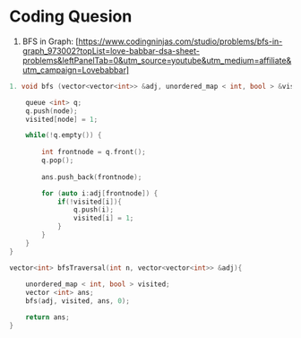# Coding Quesion

1. BFS in Graph: [https://www.codingninjas.com/studio/problems/bfs-in-graph_973002?topList=love-babbar-dsa-sheet-problems&leftPanelTab=0&utm_source=youtube&utm_medium=affiliate&utm_campaign=Lovebabbar]

``` cpp
1. void bfs (vector<vector<int>> &adj, unordered_map < int, bool > &visited, vector <int> &ans, int node) {

    queue <int> q;
    q.push(node);
    visited[node] = 1;

    while(!q.empty()) {
        
        int frontnode = q.front();
        q.pop();
    
        ans.push_back(frontnode);

        for (auto i:adj[frontnode]) {
            if(!visited[i]){
                q.push(i);
                visited[i] = 1;
            }
        }
    }
}

vector<int> bfsTraversal(int n, vector<vector<int>> &adj){
    
    unordered_map < int, bool > visited;
    vector <int> ans;
    bfs(adj, visited, ans, 0);

    return ans;
}
```
